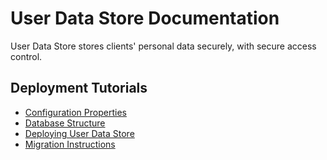 # User Data Store Documentation

User Data Store stores clients' personal data securely, with secure access control.

## Deployment Tutorials

- [Configuration Properties](./Configuration-Properties.md)
- [Database Structure](./Database-Structure.md)
- [Deploying User Data Store](./Deploying-User-Data-Store.md)
- [Migration Instructions](./Migration-Instructions.md)
